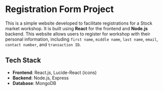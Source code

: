 # Registration Form Project

This is a simple website developed to facilitate registrations for a Stock market workshop. It is built using **React** for the frontend and **Node.js** backend. This website allows users to register for workshop with their personal information, including `first name`, `middle name`, `last name`, `email`, `contact number`, and `transaction ID`.



## Tech Stack

- **Frontend**: React.js, Lucide-React (icons)
- **Backend**: Node.js, Express
- **Database**: MongoDB


